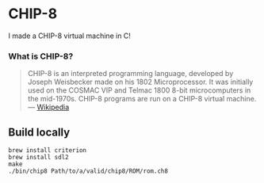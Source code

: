 # CHIP-8

I made a CHIP-8 virtual machine in C!

### What is CHIP-8?

> CHIP-8 is an interpreted programming language, developed by Joseph Weisbecker made on his 1802 Microprocessor. It was initially used on the COSMAC VIP and Telmac 1800 8-bit microcomputers in the mid-1970s. CHIP-8 programs are run on a CHIP-8 virtual machine. — [Wikipedia](https://en.wikipedia.org/wiki/CHIP-8)

## Build locally

```
brew install criterion
brew install sdl2
make
./bin/chip8 Path/to/a/valid/chip8/ROM/rom.ch8
```